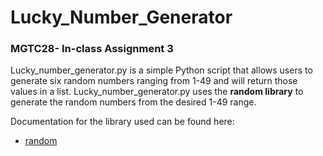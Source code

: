 # Lucky_Number_Generator
### MGTC28- In-class Assignment 3

Lucky_number_generator.py is a simple Python script that allows users to generate six random numbers ranging from 1-49 and will return those values in a list. Lucky_number_generator.py uses the **random library** to generate the random numbers from the desired 1-49 range. 

Documentation for the library used can be found here: 
* [random](https://docs.python.org/3/library/random.html)
